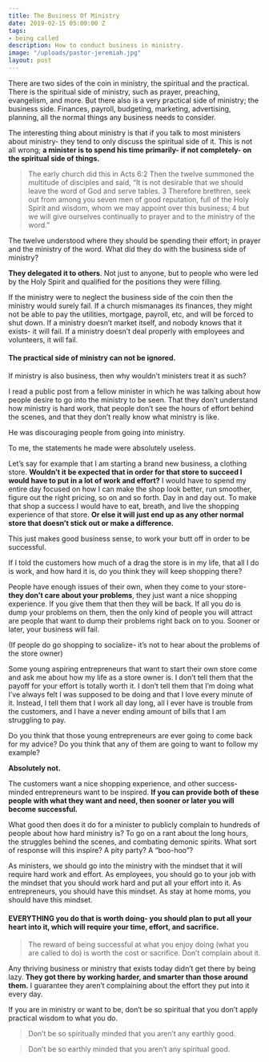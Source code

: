 ```yaml
---
title: The Business Of Ministry
date: 2019-02-15 05:00:00 Z
tags:
- being called
description: How to conduct business in ministry.
image: "/uploads/pastor-jeremiah.jpg"
layout: post
---
```


There are two sides of the coin in ministry, the spiritual and the practical. There is the spiritual side of ministry, such as prayer, preaching, evangelism, and more. But there also is a very practical side of ministry; the business side. Finances, payroll, budgeting, marketing, advertising, planning, all the normal things any business needs to consider.

The interesting thing about ministry is that if you talk to most ministers about ministry- they tend to only discuss the spiritual side of it. This is not all wrong; **a minister is to spend his time primarily- if not completely- on the spiritual side of things.**

> The early church did this in Acts 6:2 Then the twelve summoned the multitude of disciples and said, “It is not desirable that we should leave the word of God and serve tables. 3 Therefore brethren, seek out from among you seven men of good reputation, full of the Holy Spirit and wisdom, whom we may appoint over this business; 4 but we will give ourselves continually to prayer and to the ministry of the word.”

The twelve understood where they should be spending their effort; in prayer and the ministry of the word. What did they do with the business side of ministry?

**They delegated it to others**. Not just to anyone, but to people who were led by the Holy Spirit and qualified for the positions they were filling.

If the ministry were to neglect the business side of the coin then the ministry would surely fail. If a church mismanages its finances, they might not be able to pay the utilities, mortgage, payroll, etc, and will be forced to shut down. If a ministry doesn’t market itself, and nobody knows that it exists- it will fail. If a ministry doesn’t deal properly with employees and volunteers, it will fail.

#### The practical side of ministry can not be ignored.

If ministry is also business, then why wouldn’t ministers treat it as such?

I read a public post from a fellow minister in which he was talking about how people desire to go into the ministry to be seen. That they don’t understand how ministry is hard work, that people don’t see the hours of effort behind the scenes, and that they don’t really know what ministry is like.

He was discouraging people from going into ministry.

To me, the statements he made were absolutely useless.

Let’s say for example that I am starting a brand new business, a clothing store. **Wouldn’t it be expected that in order for that store to succeed I would have to put in a lot of work and effort?** I would have to spend my entire day focused on how I can make the shop look better, run smoother, figure out the right pricing, so on and so forth. Day in and day out. To make that shop a success I would have to eat, breath, and live the shopping experience of that store. **Or else it will just end up as any other normal store that doesn’t stick out or make a difference.**

This just makes good business sense, to work your butt off in order to be successful.

If I told the customers how much of a drag the store is in my life, that all I do is work, and how hard it is, do you think they will keep shopping there?

People have enough issues of their own, when they come to your store- **they don’t care about your problems**, they just want a nice shopping experience. If you give them that then they will be back. If all you do is dump your problems on them, then the only kind of people you will attract are people that want to dump their problems right back on to you. Sooner or later, your business will fail.

(If people do go shopping to socialize- it’s not to hear about the problems of the store owner)

Some young aspiring entrepreneurs that want to start their own store come and ask me about how my life as a store owner is. I don’t tell them that the payoff for your effort is totally worth it. I don’t tell them that I’m doing what I’ve always felt I was supposed to be doing and that I love every minute of it. Instead, I tell them that I work all day long, all I ever have is trouble from the customers, and I have a never ending amount of bills that I am struggling to pay.

Do you think that those young entrepreneurs are ever going to come back for my advice? Do you think that any of them are going to want to follow my example?

**Absolutely not.**

The customers want a nice shopping experience, and other success-minded entrepreneurs want to be inspired. **If you can provide both of these people with what they want and need, then sooner or later you will become successful.**

What good then does it do for a minister to publicly complain to hundreds of people about how hard ministry is? To go on a rant about the long hours, the struggles behind the scenes, and combating demonic spirits. What sort of response will this inspire? A pity party? A “boo-hoo”?

As ministers, we should go into the ministry with the mindset that it will require hard work and effort. As employees, you should go to your job with the mindset that you should work hard and put all your effort into it. As entrepreneurs, you should have this mindset. As stay at home moms, you should have this mindset.

#### EVERYTHING you do that is worth doing- you should plan to put all your heart into it, which will require your time, effort, and sacrifice.

> The reward of being successful at what you enjoy doing (what you are called to do) is worth the cost or sacrifice. Don’t complain about it.

Any thriving business or ministry that exists today didn’t get there by being lazy. **They got there by working harder, and smarter than those around them.** I guarantee they aren’t complaining about the effort they put into it every day.

If you are in ministry or want to be, don’t be so spiritual that you don’t apply practical wisdom to what you do.

> Don’t be so spiritually minded that you aren’t any earthly good.

> Don’t be so earthly minded that you aren’t any spiritual good.